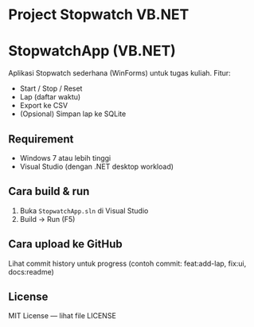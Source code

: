 # Project Stopwatch VB.NET
# StopwatchApp (VB.NET)
Aplikasi Stopwatch sederhana (WinForms) untuk tugas kuliah.
Fitur:
- Start / Stop / Reset
- Lap (daftar waktu)
- Export ke CSV
- (Opsional) Simpan lap ke SQLite

## Requirement
- Windows 7 atau lebih tinggi
- Visual Studio (dengan .NET desktop workload)

## Cara build & run
1. Buka `StopwatchApp.sln` di Visual Studio
2. Build -> Run (F5)

## Cara upload ke GitHub
Lihat commit history untuk progress (contoh commit: feat:add-lap, fix:ui, docs:readme)

## License
MIT License — lihat file LICENSE
